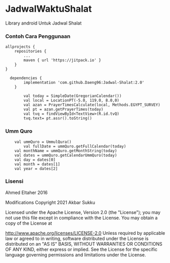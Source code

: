 # JadwalWaktuShalat
Library android Untuk Jadwal Shalat

### Contoh Cara Penggunaan
```
allprojects {
	repositories {
		...
		maven { url 'https://jitpack.io' }
	}
}
  
  dependencies {
	    implementation 'com.github.Daeng96:Jadwal-Shalat:2.0'
	}
```
```
        val today = SimpleDate(GregorianCalendar())
        val local = LocationPT(-5.0, 119.0, 8.0,0)
        val azan = PrayerTimesCalculate(local, Methods.EGYPT_SURVEY)
        val pt = azan.getPrayerTimes(today)
        val tvq = findViewById<TextView>(R.id.tvQ)
        tvq.text= pt.assr().toString()
```

### Umm Quro
```
	val ummQuro = UmmulQura()
        val fullDate = ummQuro.getFullCalendar(today)
	val monthName = ummQuro.getMonthString(today)
	val dates = ummQuro.getCalendarUmmQuro(today)
	val day = dates[0]
	val month = dates[1]
	val year = dates[2]	
```

### Lisensi

Ahmed Eltaher 2016

Modifications Copyright 2021 Akbar Sukku

Licensed under the Apache License, Version 2.0 (the "License");
you may not use this file except in compliance with the License.
You may obtain a copy of the License at

http://www.apache.org/licenses/LICENSE-2.0
Unless required by applicable law or agreed to in writing, software
distributed under the License is distributed on an "AS IS" BASIS,
WITHOUT WARRANTIES OR CONDITIONS OF ANY KIND, either express or implied.
See the License for the specific language governing permissions and
limitations under the License.
